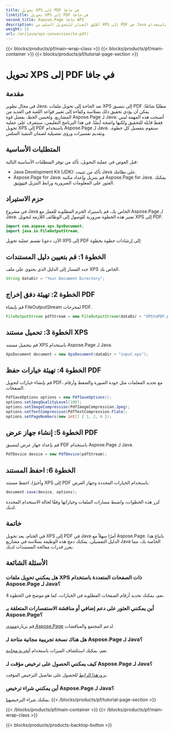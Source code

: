 ```yaml
---
title: تحويل XPS إلى PDF في جافا
linktitle: تحويل XPS إلى PDF في جافا
second_title: Aspose.Page جافا API
description: أطلق العنان للتحويل السلس من XPS إلى PDF في Java باستخدام Aspose.Page. اتبع دليلنا خطوة بخطوة لمعالجة المستندات بكفاءة ودقة.
weight: 12
url: /ar/java/xps-conversion/to-pdf/
---
```


{{< blocks/products/pf/main-wrap-class >}}
{{< blocks/products/pf/main-container >}}
{{< blocks/products/pf/tutorial-page-section >}}

# تحويل XPS إلى PDF في جافا

## مقدمة
في مجال تطوير Java، تعد الحاجة إلى تحويل ملفات XPS إلى تنسيق PDF مطلبًا شائعًا. يمكن أن يؤدي تحقيق ذلك بسلاسة وكفاءة إلى تغيير قواعد اللعبة في العديد من المشاريع. ولحسن الحظ، بفضل قوة Aspose.Page لـ Java، أصبحت هذه المهمة ليس فقط قابلة للتحقيق ولكنها واضحة أيضًا.
في هذا البرنامج التعليمي، سنتعرف على عملية تحويل XPS إلى PDF باستخدام Aspose.Page لـ Java. سنقوم بتفصيل كل خطوة، وتقديم تفسيرات ورؤى تفصيلية لضمان التنفيذ السلس.
## المتطلبات الأساسية
قبل الغوص في عملية التحويل، تأكد من توفر المتطلبات الأساسية التالية:
- Java Development Kit (JDK): تأكد من تثبيت Java على نظامك.
-  Aspose.Page for Java: قم بتنزيل وإعداد مكتبة Aspose.Page for Java. يمكنك العثور على المعلومات الضرورية ورابط التنزيل في[توثيق](https://reference.aspose.com/page/java/).
## حزم الاستيراد
في مشروع Java الخاص بك، قم باستيراد الحزم المطلوبة للعمل مع Aspose.Page لـ Java. تعتبر هذه الخطوة ضرورية للوصول إلى الوظائف اللازمة لتحويل XPS إلى PDF.
```java
import com.aspose.xps.XpsDocument;
import java.io.FileOutputStream;
```
الآن، دعونا نقسم عملية تحويل XPS إلى PDF إلى إرشادات خطوة بخطوة:
## الخطوة 1: قم بتعيين دليل المستندات
حدد المسار إلى الدليل الذي يحتوي على ملف XPS الخاص بك.
```java
String dataDir = "Your Document Directory";
```
## الخطوة 2: تهيئة دفق إخراج PDF
قم بإنشاء FileOutputStream لمخرجات PDF.
```java
FileOutputStream pdfStream = new FileOutputStream(dataDir + "XPStoPDF.pdf");
```
## الخطوة 3: تحميل مستند XPS
قم بتحميل مستند XPS باستخدام Aspose.Page لـ Java.
```java
XpsDocument document = new XpsDocument(dataDir + "input.xps");
```
## الخطوة 4: تهيئة خيارات حفظ PDF
قم بإنشاء خيارات لتحويل PDF، مع تحديد المعلمات مثل جودة الصورة والضغط وأرقام الصفحات.
```java
PdfSaveOptions options = new PdfSaveOptions();
options.setJpegQualityLevel(100);
options.setImageCompression(PdfImageCompression.Jpeg);
options.setTextCompression(PdfTextCompression.Flate);
options.setPageNumbers(new int[] { 1, 2, 6 });
```
## الخطوة 5: إنشاء جهاز عرض PDF
قم بإعداد جهاز عرض لتنسيق PDF باستخدام Aspose.Page لـ Java.
```java
PdfDevice device = new PdfDevice(pdfStream);
```
## الخطوة 6: احفظ المستند
وأخيرًا، احفظ مستند XPS إلى PDF باستخدام الخيارات المحددة وجهاز العرض.
```java
document.save(device, options);
```
كرر هذه الخطوات، واضبط مسارات الملفات وخياراتها وفقًا لحالة الاستخدام المحددة لديك.
## خاتمة
في الختام، يعد تحويل XPS إلى PDF في Java أمرًا سهلاً مع Aspose.Page. باتباع هذا الدليل التفصيلي، يمكنك دمج هذه الوظيفة بسلاسة في مشاريع Java الخاصة بك، مما يعزز قدرات معالجة المستندات لديك.

## الأسئلة الشائعة
### هل يمكنني تحويل ملفات XPS ذات الصفحات المتعددة باستخدام Aspose.Page لـ Java؟
نعم، يمكنك تحديد أرقام الصفحات المطلوبة في الخيارات، كما هو موضح في الخطوة 4.
### أين يمكنني العثور على دعم إضافي أو مناقشة الاستفسارات المتعلقة بـ Aspose.Page؟
 قم بزيارة[منتدى Aspose.Page](https://forum.aspose.com/c/page/39) لدعم المجتمع والمناقشات.
### هل هناك نسخة تجريبية مجانية متاحة لـ Aspose.Page لـ Java؟
 نعم، يمكنك استكشاف الميزات باستخدام أ[تجربة مجانية](https://releases.aspose.com/).
### كيف يمكنني الحصول على ترخيص مؤقت لـ Aspose.Page لـ Java؟
 يزور[هذا الرابط](https://purchase.aspose.com/temporary-license/) للحصول على تفاصيل الترخيص المؤقت.
### أين يمكنني شراء ترخيص Aspose.Page لـ Java؟
 يمكنك شراء الترخيص[هنا](https://purchase.aspose.com/buy).
{{< /blocks/products/pf/tutorial-page-section >}}

{{< /blocks/products/pf/main-container >}}
{{< /blocks/products/pf/main-wrap-class >}}

{{< blocks/products/products-backtop-button >}}
